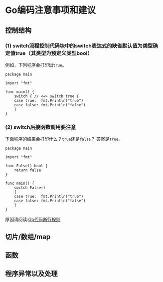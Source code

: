 # Go编码注意事项和建议

## 控制结构
### (1) switch流程控制代码块中的switch表达式的缺省默认值为类型确定值true（其类型为预定义类型bool）
例如，下列程序会打印出`true`。
```
package main

import "fmt"

func main() {
	switch { // <=> switch true {
	case true:  fmt.Println("true")
	case false: fmt.Println("false")
	}
}
```
### (2) switch后接函数调用要注意
下面程序的结果会打印什么？`true`还是`false`？ 答案是`true`。
```
package main

import "fmt"

func False() bool {
	return false
}

func main() {
	switch False()
	{
	case true:  fmt.Println("true")
	case false: fmt.Println("false")
	}
}
```
原因请阅读:[Go代码断行规则](./Go代码断行规则.md#duanhang)
## 切片/数组/map

## 函数

## 程序异常以及处理






